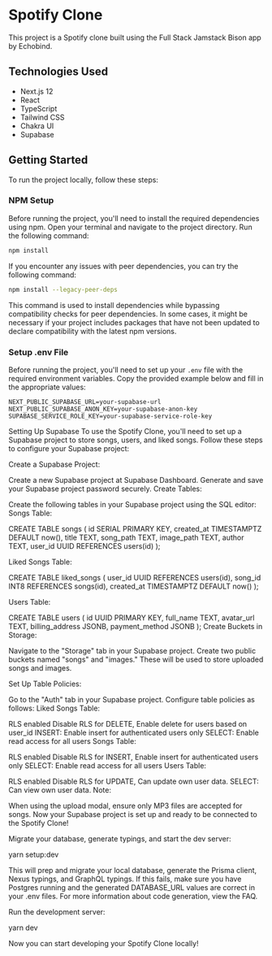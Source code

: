 # Spotify Clone

This project is a Spotify clone built using the Full Stack Jamstack Bison app by Echobind.

## Technologies Used

- Next.js 12
- React
- TypeScript
- Tailwind CSS
- Chakra UI
- Supabase

## Getting Started

To run the project locally, follow these steps:

### NPM Setup

Before running the project, you'll need to install the required dependencies using npm. Open your terminal and navigate to the project directory. Run the following command:

```bash
npm install
```
If you encounter any issues with peer dependencies, you can try the following command:

```bash
npm install --legacy-peer-deps
```

This command is used to install dependencies while bypassing compatibility checks for peer dependencies. In some cases, it might be necessary if your project includes packages that have not been updated to declare compatibility with the latest npm versions.


### Setup .env File

Before running the project, you'll need to set up your `.env` file with the required environment variables. Copy the provided example below and fill in the appropriate values:

```env
NEXT_PUBLIC_SUPABASE_URL=your-supabase-url
NEXT_PUBLIC_SUPABASE_ANON_KEY=your-supabase-anon-key
SUPABASE_SERVICE_ROLE_KEY=your-supabase-service-role-key
```

Setting Up Supabase
To use the Spotify Clone, you'll need to set up a Supabase project to store songs, users, and liked songs. Follow these steps to configure your Supabase project:

Create a Supabase Project:

Create a new Supabase project at Supabase Dashboard.
Generate and save your Supabase project password securely.
Create Tables:

Create the following tables in your Supabase project using the SQL editor:
Songs Table:

CREATE TABLE songs (
id SERIAL PRIMARY KEY,
created_at TIMESTAMPTZ DEFAULT now(),
title TEXT,
song_path TEXT,
image_path TEXT,
author TEXT,
user_id UUID REFERENCES users(id)
);

Liked Songs Table:

CREATE TABLE liked_songs (
user_id UUID REFERENCES users(id),
song_id INT8 REFERENCES songs(id),
created_at TIMESTAMPTZ DEFAULT now()
);

Users Table:

CREATE TABLE users (
id UUID PRIMARY KEY,
full_name TEXT,
avatar_url TEXT,
billing_address JSONB,
payment_method JSONB
);
Create Buckets in Storage:

Navigate to the "Storage" tab in your Supabase project.
Create two public buckets named "songs" and "images." These will be used to store uploaded songs and images.

Set Up Table Policies:

Go to the "Auth" tab in your Supabase project.
Configure table policies as follows:
Liked Songs Table:

RLS enabled
Disable RLS for DELETE, Enable delete for users based on user_id
INSERT: Enable insert for authenticated users only
SELECT: Enable read access for all users
Songs Table:

RLS enabled
Disable RLS for INSERT, Enable insert for authenticated users only
SELECT: Enable read access for all users
Users Table:

RLS enabled
Disable RLS for UPDATE, Can update own user data.
SELECT: Can view own user data.
Note:

When using the upload modal, ensure only MP3 files are accepted for songs.
Now your Supabase project is set up and ready to be connected to the Spotify Clone!

Migrate your database, generate typings, and start the dev server:

yarn setup:dev

This will prep and migrate your local database, generate the Prisma client, Nexus typings, and GraphQL typings. If this fails, make sure you have Postgres running and the generated DATABASE_URL values are correct in your .env files. For more information about code generation, view the FAQ.

Run the development server:

yarn dev

Now you can start developing your Spotify Clone locally!
